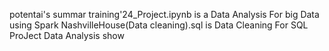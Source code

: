 potentai's summar training'24_Project.ipynb is a Data Analysis For big Data using Spark
NashvilleHouse(Data cleaning).sql is Data Cleaning For SQL ProJect Data Analysis show
